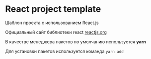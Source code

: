 # React project template

 Шаблон проекта с использованием React.js

Официальный сайт библиотеки react
[reactjs.org](https://reactjs.org)

В качестве менеджера пакетов по умолчанию используется **yarn**

Для установки пакетов используется команда `yarn add`